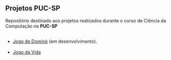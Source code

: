 ## Projetos PUC-SP <br>
 Repositório destinado aos projetos realizados durante o curso de Ciência da Computação na **PUC-SP** <br> <br>
 
 * [Jogo de Dominó](https://github.com/victoriaferrarese/Projetos_PUC-SP/tree/main/JogodeDomino) (em desenvolvimento). <br> <br>
 * [Jogo da Vida](https://github.com/victoriaferrarese/Projetos_PUC-SP/tree/main/JogodaVida) <br> <br>
